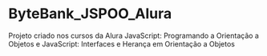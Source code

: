 # ByteBank_JSPOO_Alura
Projeto criado nos cursos da Alura JavaScript: Programando a Orientação a Objetos e JavaScript: Interfaces e Herança em Orientação a Objetos
